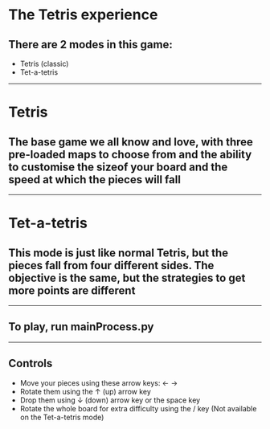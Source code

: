 # The Tetris experience
## There are 2 modes in this game:
* Tetris (classic)
* Tet-a-tetris
* **
# Tetris
## The base game we all know and love, with three pre-loaded maps to choose from and the ability to customise the sizeof your board and the speed at which the pieces will fall
***
# Tet-a-tetris
## This mode is just like normal Tetris, but the pieces fall from four different sides. The objective is the same, but the strategies to get more points are different
* **
## To play, run mainProcess.py
***
## Controls
* Move your pieces using these arrow keys: ← →
* Rotate them using the ↑ (up) arrow key
* Drop them using ↓ (down) arrow key or the space key
* Rotate the whole board for extra difficulty using the / key (Not available on the Tet-a-tetris mode)